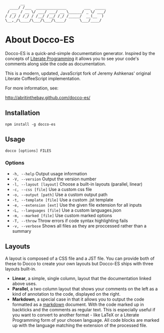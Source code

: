 	       __
	  ____/ /___  ______________        ___  _____
	 / __  / __ \/ ___/ ___/ __ \______/ _ \/ ___/
	/ /_/ / /_/ / /__/ /__/ /_/ /_____/  __(__  )
	\__,_/\____/\___/\___/\____/      \___/____/

# About Docco-ES

Docco-ES is a quick-and-simple documentation generator. Inspired by the concepts of [Literate Programming](https://en.wikipedia.org/wiki/Literate_programming) it allows you to see your code's comments
along side the code as documentation.

This is a modern, updated, JavaScript fork of Jeremy Ashkenas' original Literate CoffeeScript implementation.

For more information, see:

<http://abritinthebay.github.com/docco-es/>

## Installation

	npm install -g docco-es

## Usage

	docco [options] FILES

### Options

* `-h, --help` Output usage information
* `-V, --version` Output the version number
* `-l, --layout [layout]` Choose a built-in layouts (parallel, linear)
* `-c, --css [file]` Use a custom css file
* `-o, --output [path]` Use a custom output path
* `-t, --template [file]` Use a custom .jst template
* `-e, --extension [ext]` Use the given file extension for all inputs
* `-L, --languages [file]` Use a custom languages.json
* `-m, --marked [file]` Use custom marked options
* `-T, --throw` Throw errors if code syntax highlighting fails
* `-v, --verbose` Shows all files as they are proccessed rather than a summary

## Layouts

A layout is composed of a CSS file and a JST file. You can provide both of these to Docco to create your own layouts but Docco-ES ships with three layouts built-in.

* **Linear**, a simple, single column, layout that the documentation linked above uses.
* **Parallel**, a two column layout that shows your comments on the left as a kind of annotation to the code, displayed on the right.
* **Markdown**, a special case in that it allows you to output the code formatted as a [markdown](https://en.wikipedia.org/wiki/Markdown) document. With the code marked up in backticks and the comments as regular text. This is especially useful if you want to convert to another format - like LaTeX or a Literate Programming form of your chosen language. All code blocks are marked up with the language matching the extension of the processed file.
